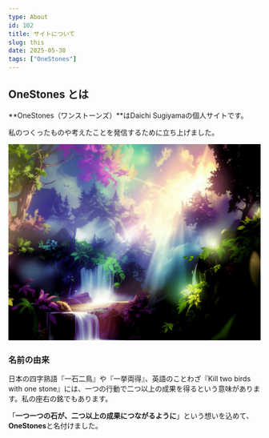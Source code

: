 ```yaml
---
type: About
id: 102
title: サイトについて
slug: this
date: 2025-05-30
tags: ["OneStones"]
---
```






## OneStones とは
**OneStones（ワンストーンズ）**はDaichi Sugiyamaの個人サイトです。

私のつくったものや考えたことを発信するために立ち上げました。



![image](/assets/image/about/this/1.jpg )




### 名前の由来
日本の四字熟語『一石二鳥』や『一挙両得』、英語のことわざ『Kill two birds with one stone』には、一つの行動で二つ以上の成果を得るという意味があります。私の座右の銘でもあります。

「**一つ一つの石が、二つ以上の成果につながるように**」という想いを込めて、**OneStones**と名付けました。

